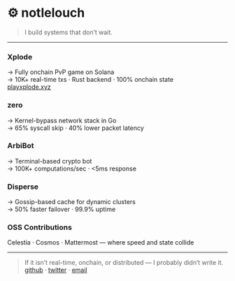# ⚙️ notlelouch

> I build systems that don’t wait.

---

### Xplode  
→ Fully onchain PvP game on Solana  
→ 10K+ real-time txs · Rust backend · 100% onchain state  
[playxplode.xyz](https://playxplode.xyz)

### zero  
→ Kernel-bypass network stack in Go  
→ 65% syscall skip · 40% lower packet latency

### ArbiBot  
→ Terminal-based crypto bot  
→ 100K+ computations/sec · <5ms response

### Disperse  
→ Gossip-based cache for dynamic clusters  
→ 50% faster failover · 99.9% uptime

### OSS Contributions  
Celestia · Cosmos · Mattermost — where speed and state collide

---

> If it isn’t real-time, onchain, or distributed — I probably didn’t write it.  
[github](https://github.com/notlelouch) · [twitter](https://twitter.com/notlelouchvb) · [email](mailto:notlelouchvb@gmail.com)
